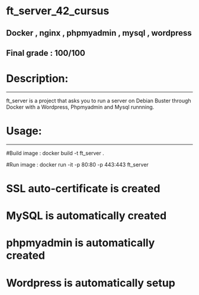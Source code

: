 # ft_server_42_cursus

Docker , nginx , phpmyadmin , mysql , wordpress
------------------------------------------------

Final grade :  100/100
----------------------

# Description:
-----------
ft_server is a project that asks you to run a server on Debian Buster through Docker with a Wordpress, Phpmyadmin and Mysql runnning.

# Usage:
------

#Build image : 
docker build -t ft_server .

#Run image :
docker run -it -p 80:80 -p 443:443 ft_server

# SSL auto-certificate is created
# MySQL is automatically created
# phpmyadmin is automatically created
# Wordpress is automatically setup
